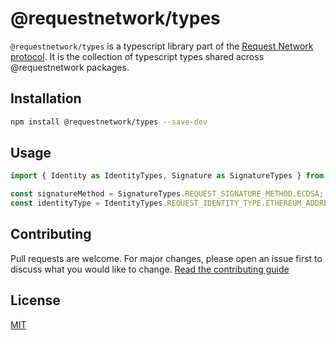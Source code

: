 # @requestnetwork/types

`@requestnetwork/types` is a typescript library part of the [Request Network protocol](https://github.com/RequestNetwork/requestNetwork).
It is the collection of typescript types shared across @requestnetwork packages.

## Installation

```bash
npm install @requestnetwork/types --save-dev
```

## Usage

```javascript
import { Identity as IdentityTypes, Signature as SignatureTypes } from '@requestnetwork/types';

const signatureMethod = SignatureTypes.REQUEST_SIGNATURE_METHOD.ECDSA;
const identityType = IdentityTypes.REQUEST_IDENTITY_TYPE.ETHEREUM_ADDRESS;
```

## Contributing

Pull requests are welcome. For major changes, please open an issue first to discuss what you would like to change.
[Read the contributing guide](https://github.com/RequestNetwork/requestNetwork/blob/master/CONTRIBUTING.md)

## License

[MIT](https://github.com/RequestNetwork/requestNetwork/blob/develop-v2/LICENSE)

